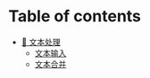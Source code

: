 # Table of contents

* [📝 文本处理](README.md)
  * [文本输入](wen-ben-chu-li/wen-ben-shu-ru.md)
  * [文本合并](wen-ben-chu-li/wen-ben-he-bing.md)
